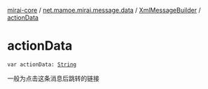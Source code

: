 [mirai-core](../../index.md) / [net.mamoe.mirai.message.data](../index.md) / [XmlMessageBuilder](index.md) / [actionData](./action-data.md)

# actionData

`var actionData: `[`String`](https://kotlinlang.org/api/latest/jvm/stdlib/kotlin/-string/index.html)

一般为点击这条消息后跳转的链接

